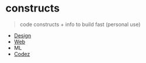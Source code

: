 # constructs

> code constructs + info to build fast (personal use)


- [Design](./design/README.md)
- [Web](./web/)
- ML
- [Codez]() 
